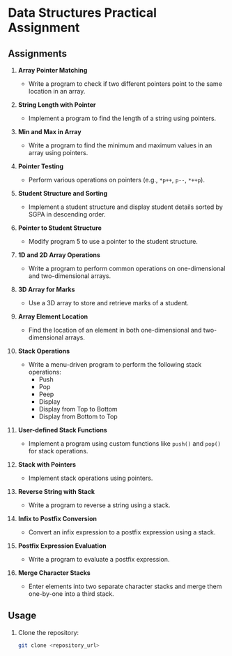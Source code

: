# Data Structures Practical Assignment 

## Assignments

1. **Array Pointer Matching**  
   - Write a program to check if two different pointers point to the same location in an array.

2. **String Length with Pointer**  
   - Implement a program to find the length of a string using pointers.

3. **Min and Max in Array**  
   - Write a program to find the minimum and maximum values in an array using pointers.

4. **Pointer Testing**  
   - Perform various operations on pointers (e.g., `*p++`, `p--`, `*++p`).

5. **Student Structure and Sorting**  
   - Implement a student structure and display student details sorted by SGPA in descending order.

6. **Pointer to Student Structure**  
   - Modify program 5 to use a pointer to the student structure.

7. **1D and 2D Array Operations**  
   - Write a program to perform common operations on one-dimensional and two-dimensional arrays.

8. **3D Array for Marks**  
   - Use a 3D array to store and retrieve marks of a student.

9. **Array Element Location**  
   - Find the location of an element in both one-dimensional and two-dimensional arrays.

10. **Stack Operations**  
    - Write a menu-driven program to perform the following stack operations:
      - Push
      - Pop
      - Peep
      - Display
      - Display from Top to Bottom
      - Display from Bottom to Top

11. **User-defined Stack Functions**  
    - Implement a program using custom functions like `push()` and `pop()` for stack operations.

12. **Stack with Pointers**  
    - Implement stack operations using pointers.

13. **Reverse String with Stack**  
    - Write a program to reverse a string using a stack.

14. **Infix to Postfix Conversion**  
    - Convert an infix expression to a postfix expression using a stack.

15. **Postfix Expression Evaluation**  
    - Write a program to evaluate a postfix expression.

16. **Merge Character Stacks**  
    - Enter elements into two separate character stacks and merge them one-by-one into a third stack.

## Usage

1. Clone the repository:
   ```bash
   git clone <repository_url>
